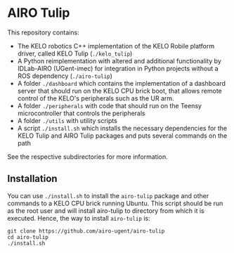 # AIRO Tulip

This repository contains:

- The KELO robotics C++ implementation of the KELO Robile platform driver, called KELO Tulip (`./kelo_tulip`)
- A Python reimplementation with altered and additional functionality by IDLab-AIRO (UGent-imec) for integration in Python projects without a ROS dependency (`./airo-tulip`)
- A folder `./dashboard` which contains the implementation of a dashboard server that should run on the KELO CPU brick boot, that allows remote control of the KELO's peripherals such as the UR arm.
- A folder `./peripherals` with code that should run on the Teensy microcontroller that controls the peripherals
- A folder `./utils` with utility scripts
- A script `./install.sh` which installs the necessary dependencies for the KELO Tulip and AIRO Tulip packages and puts several commands on the path

See the respective subdirectories for more information.

## Installation

You can use `./install.sh` to install the `airo-tulip` package and other commands to a KELO CPU brick running Ubuntu.
This script should be run as the root user and will install airo-tulip to directory from which it is executed.
Hence, the way to install `airo-tulip` is:

```commandline
git clone https://github.com/airo-ugent/airo-tulip
cd airo-tulip
./install.sh
```
